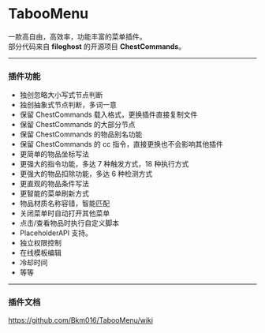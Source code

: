 # TabooMenu
一款高自由，高效率，功能丰富的菜单插件。  
部分代码来自 **filoghost** 的开源项目 **ChestCommands**。

---
### 插件功能

+ 独创忽略大小写式节点判断
+ 独创抽象式节点判断，多词一意
+ 保留 ChestCommands 载入格式，更换插件直接复制文件
+ 保留 ChestCommands 的大部分节点
+ 保留 ChestCommands 的物品别名功能
+ 保留 ChestCommands 的 cc 指令，直接更换也不会影响其他插件
+ 更简单的物品坐标写法
+ 更强大的指令功能，多达 7 种触发方式，18 种执行方式
+ 更强大的物品扣除功能，多达 6 种检测方式
+ 更直观的物品条件写法
+ 更智能的菜单刷新方式
+ 物品材质名称容错，智能匹配
+ 关闭菜单时自动打开其他菜单
+ 点击/查看物品时执行自定义脚本
+ PlaceholderAPI 支持。
+ 独立权限控制
+ 在线模板编辑
+ 冷却时间
+ 等等

---
### 插件文档

https://github.com/Bkm016/TabooMenu/wiki

